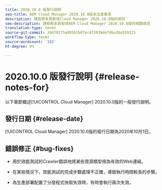 ```yaml
---
title: 2020.10.0 版發行說明
seo-title: AEM Cloud Manager 2020.10.0版本注意事項
description: 請依照本頁取得Cloud Manager 2020.10.0版的資訊
seo-description: 請依照本頁取得AEM Cloud Manager 2020.10.0版的相關資訊
translation-type: tm+mt
source-git-commit: 30d782f5a095b1b07ec4f2039def9ba30a559325
workflow-type: tm+mt
source-wordcount: '102'
ht-degree: 9%

---
```


# 2020.10.0 版發行說明 {#release-notes-for}

以下章節概述[!UICONTROL Cloud Manager] 2020.10.0版的一般發行說明。

## 發行日期 {#release-date}

[!UICONTROL Cloud Manager] 2020.10.0版的發行日期為2020年10月1日。

## 錯誤修正 {#bug-fixes}

* 用於效能測試的Crawler錯誤地將某些資源類型視為有效的Web連結。

* 在某些情況下，效能測試的完成步驟處理不正確，導致執行時間較長的步驟。

* 為生產部署配置了分發程式快取失效時，有時會執行兩次失效。